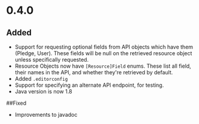 # 0.4.0
## Added
* Support for requesting optional fields from API objects which have them (Pledge, User).
These fields will be null on the retrieved resource object unless specifically requested.
* Resource Objects now have `[Resource]Field` enums.  These list all field, their names in the API, 
and whether they're retrieved by default.
* Added `.editorconfig`
* Support for specifying an alternate API endpoint, for testing.
* Java version is now 1.8

##Fixed
* Improvements to javadoc

